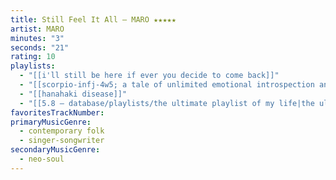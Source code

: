 ```yaml
---
title: Still Feel It All — MARO ★★★★★
artist: MARO
minutes: "3"
seconds: "21"
rating: 10
playlists:
  - "[[i'll still be here if ever you decide to come back]]"
  - "[[scorpio-infj-4w5; a tale of unlimited emotional introspection and arcane bullshit]]"
  - "[[hanahaki disease]]"
  - "[[5.8 — database/playlists/the ultimate playlist of my life|the ultimate playlist of my life]]"
favoritesTrackNumber:
primaryMusicGenre:
  - contemporary folk
  - singer-songwriter
secondaryMusicGenre:
  - neo-soul
---
```

